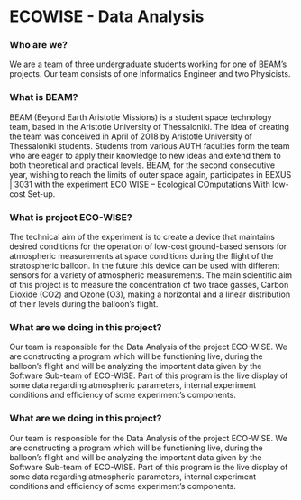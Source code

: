 # ECOWISE - Data Analysis

### Who are we?
We are a team of three undergraduate students working for one of BEAM’s projects. Our team consists of one Informatics Engineer and two Physicists.

### What is BEAM?
BEAM (Beyond Earth Aristotle Missions) is a student space technology team, based in the Aristotle University of Thessaloniki. The idea of creating the team was conceived in April of 2018 by Aristotle University of Thessaloniki students. Students from various AUTH faculties form the team who are eager to apply their knowledge to new ideas and extend them to both theoretical and practical levels. ΒΕΑΜ, for the second consecutive year, wishing to reach the limits of outer space again, participates in BEXUS | 3031 with the experiment ECO WISE – Ecological COmputations With low-cost Set-up.

### What is project ECO-WISE?
The technical aim of the experiment is to create a device that maintains desired conditions for the operation of low-cost ground-based sensors for atmospheric measurements at space conditions during the flight of the stratospheric balloon. In the future this device can be used with different sensors for a variety of atmospheric measurements.
The main scientific aim of this project is to measure the concentration of two trace gasses, Carbon Dioxide (CO2) and Ozone (O3), making a horizontal and a linear distribution of their levels during the balloon’s flight.

### What are we doing in this project?
Our team is responsible for the Data Analysis of the project ECO-WISE. We are constructing a program which will be functioning live, during the balloon’s flight and will be analyzing the important data given by the Software Sub-team of ECO-WISE. Part of this program is the live display of some data regarding atmospheric parameters, internal experiment conditions and efficiency of some experiment’s components.

### What are we doing in this project?
Our team is responsible for the Data Analysis of the project ECO-WISE. We are constructing a program which will be functioning live, during the balloon’s flight and will be analyzing the important data given by the Software Sub-team of ECO-WISE. Part of this program is the live display of some data regarding atmospheric parameters, internal experiment conditions and efficiency of some experiment’s components.
